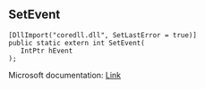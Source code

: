 ## SetEvent

```
[DllImport("coredll.dll", SetLastError = true)]
public static extern int SetEvent(
   IntPtr hEvent
);
```

Microsoft documentation: [Link](https://docs.microsoft.com/en-us/windows/win32/api/synchapi/nf-synchapi-setevent)
